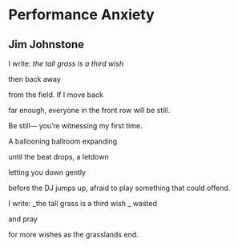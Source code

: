 # Performance Anxiety
## Jim Johnstone
I write: _the tall grass is a third wish_

then back away

from the field. If I move
back

far enough, everyone in the front row
will be still.

Be still—
you’re witnessing my first time.

A ballooning ballroom expanding

until the beat drops,
a letdown

letting you down gently

before the DJ jumps up, afraid to play
something that could offend.

I write: _the tall grass is a third wish
_
wasted

and pray

for more wishes as the grasslands end.